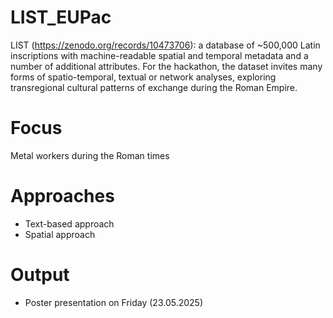 # LIST_EUPac

LIST (https://zenodo.org/records/10473706): a database of ~500,000 Latin inscriptions with machine-readable spatial and temporal metadata and a number of additional attributes. For the hackathon, the dataset invites many forms of spatio-temporal, textual or network analyses, exploring transregional cultural patterns of exchange during the Roman Empire.

# Focus
Metal workers during the Roman times 

# Approaches

- Text-based approach
- Spatial approach

# Output
- Poster presentation on Friday (23.05.2025)
